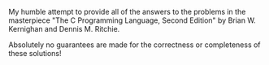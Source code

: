 My humble attempt to provide all of the answers to the problems in the
masterpiece "The C Programming Language, Second Edition" by Brian W. Kernighan
and Dennis M. Ritchie.

Absolutely no guarantees are made for the correctness or completeness of these
solutions!
